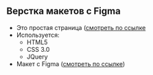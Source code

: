 ## Верстка макетов с Figma
- Это простая страница ([смотреть по ссылке](https://m-ar-t.github.io/figma-featured-house/)
- Используется:
  - HTML5
  - CSS 3.0
  - JQuery
- Макет с Figma ([смотреть по ссылке](https://www.figma.com/file/lqBDwbSWEpGkY16oxFobYy/Houter---House-Hunter-UI-Design-(Community)))
